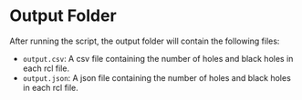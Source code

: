 # Output Folder

After running the script, the output folder will contain the following files:

- `output.csv`: A csv file containing the number of holes and black holes in each rcl file.
- `output.json`: A json file containing the number of holes and black holes in each rcl file.
